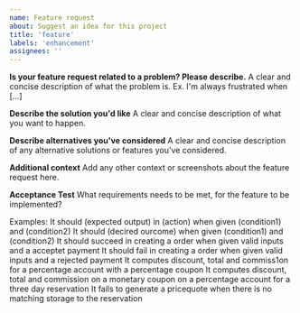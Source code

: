 ```yaml
---
name: Feature request
about: Suggest an idea for this project
title: 'feature'
labels: 'enhancement'
assignees: ''
---
```


**Is your feature request related to a problem? Please describe.**
A clear and concise description of what the problem is. Ex. I'm always frustrated when [...]

**Describe the solution you'd like**
A clear and concise description of what you want to happen.

**Describe alternatives you've considered**
A clear and concise description of any alternative solutions or features you've considered.

**Additional context**
Add any other context or screenshots about the feature request here.


**Acceptance Test**
What requirements needs to be met, for the feature to be implemented?

Examples:
It should (expected output) in (action) when given (condition1) and (condition2)
It should (decired ourcome) when given (condition1) and (condition2)
It should succeed in creating a order when given valid inputs and a acceptet  payment
It should fail in creating a order when given valid inputs and a rejected payment
It computes discount, total and commiss1on for a percentage account with a percentage coupon
It computes discount, total and commission on a monetary coupon on a percentage account for a three day reservation
It fails to generate a pricequote when there is no matching storage to the reservation

